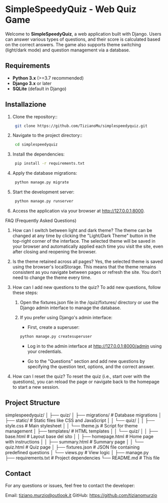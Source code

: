# SimpleSpeedyQuiz - Web Quiz Game

Welcome to **SimpleSpeedyQuiz**, a web application built with Django. Users can answer various types of questions, and their score is calculated based on the correct answers. The game also supports theme switching (light/dark mode) and question management via a database.

## Requirements

- **Python 3.x** (>=3.7 recommended)
- **Django 3.x** or later
- **SQLite** (default in Django)

## Installazione

1. Clone the repository::

   ```bash
    git clone https://github.com/TizianoMu/simplespeedyquiz.git
    ```
2. Navigate to the project directory::
   ```bash
    cd simplespeedyquiz
    ```
3. Install the dependencies:
   ```bash
    pip install -r requirements.txt
    ```
4. Apply the database migrations:
   ```bash
    python manage.py migrate
    ```
5. Start the development server: 
   ```bash
    python manage.py runserver
    ```
6. Access the application via your browser at http://127.0.0.1:8000.

FAQ (Frequently Asked Questions)
1. How can I switch between light and dark theme?
The theme can be changed at any time by clicking the "Light/Dark Theme" button in the top-right corner of the interface. The selected theme will be saved in your browser and automatically applied each time you visit the site, even after closing and reopening the browser.

2. Is the theme retained across all pages?
Yes, the selected theme is saved using the browser's localStorage. This means that the theme remains consistent as you navigate between pages or refresh the site. You don’t need to change the theme every time.

3. How can I add new questions to the quiz?
To add new questions, follow these steps:

    1. Open the fixtures.json file in the /quiz/fixtures/ directory or use the Django admin interface to manage the database.

    2. If you prefer using Django's admin interface:

        - First, create a superuser:
        ```bash
        python manage.py createsuperuser
        ```
        - Log in to the admin interface at http://127.0.0.1:8000/admin using your credentials.

        - Go to the "Questions" section and add new questions by specifying the question text, options, and the correct answer.
4. How can I reset the quiz?
    To reset the quiz (i.e., start over with the questions), you can reload the page or navigate back to the homepage to start a new session.
## Project Structure
simplespeedyquiz/
│
├── quiz/
│   ├── migrations/        # Database migrations
│   ├── static/            # Static files like CSS and JavaScript
│   │   └── quiz/
│   │       ├── style.css  # Main stylesheet
│   │       └── theme.js   # Script for theme management
│   ├── templates/         # HTML templates
│   │   └── quiz/
│   │       ├── base.html  # Layout base del sito
│   │       ├── homepage.html  # Home page with instructions
│   │       ├── summary.html  # Summary page
│   │       └── quiz.html  # Quiz page
│   ├── fixtures.json      # JSON file containing predefined questions
│   └── views.py           # View logic
│
├── manage.py              
├── requirements.txt       # Project dependencies
└── README.md              # This file

## Contact
For any questions or issues, feel free to contact the developer:

Email: tiziano.murzio@outlook.it
GitHub: https://github.com/tizianomurzio
